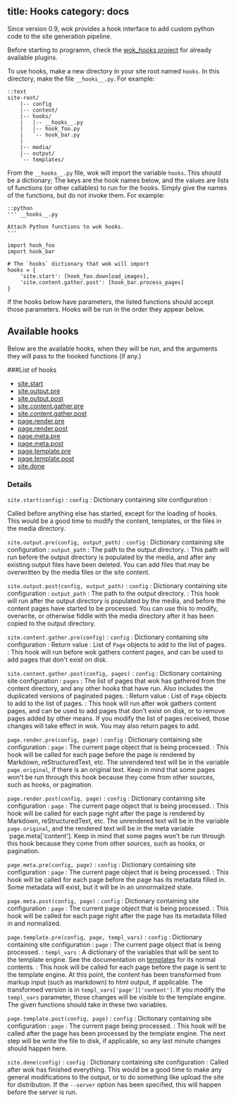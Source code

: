 title: Hooks
category: docs
---
Since version 0.9, wok provides a hook interface to add custom python code to
the site generation pipeline.

Before starting to programm, check the [wok_hooks project][wok_hooks] for already available plugins.

To use hooks, make a new directory in your site root named `hooks`. In this
directory, make the file `__hooks__.py`. For example:

    ::text
    site-root/
        |-- config
        |-- content/
        |-- hooks/
        |   |-- __hooks__.py
        |   |-- hook_foo.py
        |   `-- hook_bar.py
        |
        |-- media/
        |-- output/
        `-- templates/


From the `__hooks__.py` file, wok will import the variable `hooks`.
This should be a dictionary; The keys are the hook names below, and the values
are lists of functions (or other callables) to run for the hooks. Simply give
the names of the functions, but do not invoke them. For example:

    ::python
    ''' __hooks__.py

    Attach Python functions to wok hooks.
    '''

    import hook_foo
    import hook_bar

    # The `hooks` dictionary that wok will import
    hooks = {
        'site.start': [hook_foo.download_images],
        'site.content.gather.post': [hook_bar.process_pages]
    }

If the hooks below have parameters, the listed functions should accept
those parameters. Hooks will be run in the order they appear below.

Available hooks
---------------
Below are the available hooks, when they will be run, and the arguments they
will pass to the hooked functions (if any.)

###List of hooks

- [site.start](#site.start)
- [site.output.pre](#site.output.pre)
- [site.output.post](#site.output.post)
- [site.content.gather.pre](#site.content.gather.pre)
- [site.content.gather.post](#site.content.gather.post)
- [page.render.pre](#page.render.pre)
- [page.render.post](#page.render.post)
- [page.meta.pre](#page.meta.pre)
- [page.meta.post](#page.meta.post)
- [page.template.pre](#page.template.pre)
- [page.template.post](#page.template.post)
- [site.done](#site.done)

### Details

<!-- This first one needs to be wrapped in a p tag, because it doesn't happen automatically for some reason...? -->

`site.start(config)` <a name="site.start"> </a>
:   `config`
    :   Dictionary containing site configuration
:   <p>Called before anything else has started, except for the loading of hooks.
    This would be a good time to modify the content, templates, or the files in
    the media directory.</p>

`site.output.pre(config, output_path)` <a name="site.output.pre"> </a>
:   `config`
    :   Dictionary containing site configuration
:   `output_path`
    :   The path to the output directory.
:   This path will run before the output directory is populated by the media,
    and after any existing output files have been deleted. You can add files
    that may be overwritten by the media files or the site content.

`site.output.post(config, output_path)` <a name="site.output.post"> </a>
:   `config`
    :   Dictionary containing site configuration
:   `output_path`
    :   The path to the output directory.
:   This hook will run after the output directory is populated by the media,
    and before the content pages have started to be processed. You can use this
    to modify, overwrite, or otherwise fiddle with the media directory after it
    has been copied to the output directory.

`site.content.gather.pre(config)` <a name="site.content.gather.pre"> </a>
:   `config`
    :   Dictionary containing site configuration
:   Return value
    :   List of `Page` objects to add to the list of pages.
:   This hook will run before wok gathers content pages, and can be used to add
    pages that don't exist on disk.

`site.content.gather.post(config, pages)` <a name="site.content.gather.post"> </a>
:   `config`
    :   Dictionary containing site configuration
:   `pages`
    :   The list of pages that wok has gathered from the content directory, and
        any other hooks that have run. Also includes the duplicated versions of
        paginated pages.
:   Return value
    :   List of `Page` objects to add to the list of pages.
:   This hook will run after wok gathers content pages, and can be used to add
    pages that don't exist on disk, or to remove pages added by other means. If
    you modify the list of pages received, those changes will take effect in
    wok. You may also return pages to add.

`page.render.pre(config, page)` <a name="page.render.pre"> </a>
:   `config`
    :   Dictionary containing site configuration
:   `page`
    :   The current page object that is being processed.
:   This hook will be called for each page before the page is rendered by
    Markdown, reStructuredText, etc. The unrendered text will be in the
    variable `page.original`, if there is an original text. Keep in mind that
    some pages won't be run through this hook because they come from other
    sources, such as hooks, or pagination.

`page.render.post(config, page)` <a name="page.render.post"> </a>
:   `config`
    :   Dictionary containing site configuration
:   `page`
    :   The current page object that is being processed.
:   This hook will be called for each page right after the page is rendered by
    Markdown, reStructuredText, etc. The unrendered text will be in the
    variable `page.original`, and the rendered text will be in the meta
    variable `page.meta['content']. Keep in mind that some pages won't be run
    through this hook because they come from other sources, such as hooks, or
    pagination.

`page.meta.pre(config, page)` <a name="page.render.pre"> </a>
:   `config`
    :   Dictionary containing site configuration
:   `page`
    :   The current page object that is being processed.
:   This hook will be called for each page before the page has its metadata
    filled in. Some metadata will exist, but it will be in an unnormalized
    state.

`page.meta.post(config, page)` <a name="page.render.post"> </a>
:   `config`
    :   Dictionary containing site configuration
:   `page`
    :   The current page object that is being processed.
:   This hook will be called for each page right after the page has its
    metadata filled in and normalized.

`page.template.pre(config, page, templ_vars)` <a name="page.template.pre"> </a>
:   `config`
    :   Dictionary containing site configuration
:   `page`
    :   The current page object that is being processed.
:   `templ_vars`
    :   A dictionary of the variables that will be sent to the template engine.
        See the documentation on [templates][] for its normal contents.
:   This hook will be called for each page before the page is sent to
    the template engine. At this point, the content has been transformed
    from markup input (such as markdown) to html output, if applicable.
    The transformed version is in `templ_vars['page']['content']`. If you
    modify the `templ_vars` parameter, those changes will be visible to
    the template engine. The given functions should take in these two
    variables.

[templates]: /docs/templates/

`page.template.post(config, page)` <a name="page.template.post"> </a>
:   `config`
    :   Dictionary containing site configuration
:   `page`
    :   The current page being processed.
:   This hook will be called after the page has been processed by the template
    engine. The next step will be write the file to disk, if applicable, so any
    last minute changes should happen here.

`site.done(config)` <a name="site.done"> </a>
:   `config`
    :   Dictionary containing site configuration
:   Called after wok has finished everything. This would be a good time to make
    any general modifications to the output, or to do something like upload the
    site for distribution. If the `--server` option has been specified, this
    will happen before the server is run.

[wok_hooks]: https://github.com/abbgrade/wok_hooks
